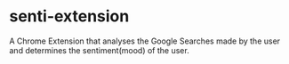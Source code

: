 # senti-extension
A Chrome Extension that analyses the Google Searches made by the user and determines the sentiment(mood) of the user.
